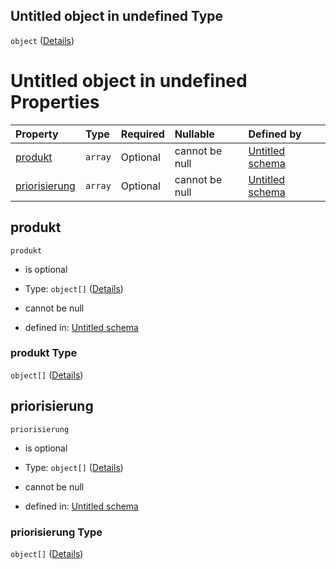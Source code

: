 ## Untitled object in undefined Type

`object` ([Details](erforderlichesprodukt.md))

# Untitled object in undefined Properties

| Property                        | Type    | Required | Nullable       | Defined by                                                                                                                                                                                                         |
| :------------------------------ | :------ | :------- | :------------- | :----------------------------------------------------------------------------------------------------------------------------------------------------------------------------------------------------------------- |
| [produkt](#produkt)             | `array` | Optional | cannot be null | [Untitled schema](erforderlichesprodukt-properties-produkt.md "https://raw.githubusercontent.com/conuti-gmbh/bo4e-schema/master/schemas/v1/com/ErforderlichesProdukt.schema.json#/properties/produkt")             |
| [priorisierung](#priorisierung) | `array` | Optional | cannot be null | [Untitled schema](erforderlichesprodukt-properties-priorisierung.md "https://raw.githubusercontent.com/conuti-gmbh/bo4e-schema/master/schemas/v1/com/ErforderlichesProdukt.schema.json#/properties/priorisierung") |

## produkt



`produkt`

*   is optional

*   Type: `object[]` ([Details](produkt.md))

*   cannot be null

*   defined in: [Untitled schema](erforderlichesprodukt-properties-produkt.md "https://raw.githubusercontent.com/conuti-gmbh/bo4e-schema/master/schemas/v1/com/ErforderlichesProdukt.schema.json#/properties/produkt")

### produkt Type

`object[]` ([Details](produkt.md))

## priorisierung



`priorisierung`

*   is optional

*   Type: `object[]` ([Details](priorisierung.md))

*   cannot be null

*   defined in: [Untitled schema](erforderlichesprodukt-properties-priorisierung.md "https://raw.githubusercontent.com/conuti-gmbh/bo4e-schema/master/schemas/v1/com/ErforderlichesProdukt.schema.json#/properties/priorisierung")

### priorisierung Type

`object[]` ([Details](priorisierung.md))
